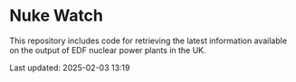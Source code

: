 # Nuke Watch

This repository includes code for retrieving the latest information available on the output of EDF nuclear power plants in the UK.

Last updated: 2025-02-03 13:19